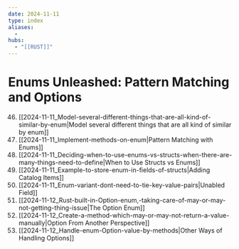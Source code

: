 ```yaml
---
date: 2024-11-11
type: index
aliases:
  -
hubs:
  - "[[RUST]]"
---
```


# Enums Unleashed: Pattern Matching and Options

46. [[2024-11-11_Model-several-different-things-that-are-all-kind-of-similar-by-enum|Model several different things that are all kind of similar by enum]]
49. [[2024-11-11_Implement-methods-on-enum|Pattern Matching with Enums]]
50. [[2024-11-11_Deciding-when-to-use-enums-vs-structs-when-there-are-many-things-need-to-define|When to Use Structs vs Enums]]
51. [[2024-11-11_Example-to-store-enum-in-fields-of-structs|Adding Catalog Items]]
52. [[2024-11-11_Enum-variant-dont-need-to-tie-key-value-pairs|Unabled Field]]
53. [[2024-11-12_Rust-built-in-Option-enum,-taking-care-of-may-or-may-not-getting-thing-issue|The Option Enum]]
54. [[2024-11-12_Create-a-method-which-may-or-may-not-return-a-value-manually|Option From Another Perspective]]
56. [[2024-11-12_Handle-enum-Option-value-by-methods|Other Ways of Handling Options]]
